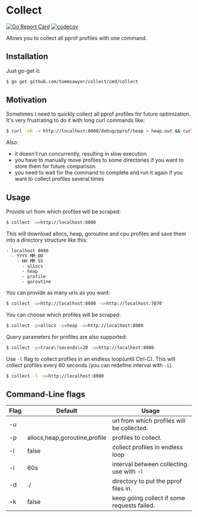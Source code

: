 # Collect
[![Go Report Card](https://goreportcard.com/badge/github.com/tommsawyer/collect)](https://goreportcard.com/report/github.com/tommsawyer/collect)
[![codecov](https://codecov.io/gh/tommsawyer/collect/branch/main/graph/badge.svg?token=63GFZ0O3OR)](https://codecov.io/gh/tommsawyer/collect)

Allows you to collect all pprof profiles with one command.

## Installation
Just go-get it:
```bash
$ go get github.com/tommsawyer/collect/cmd/collect
```

## Motivation

Sometimes I need to quickly collect all pprof profiles for future optimization. It's very frustrating to do it with long curl commands like:
```bash
$ curl -sK -v http://localhost:8080/debug/pprof/heap > heap.out && curl -sK -v http://localhost:8080/debug/pprof/allocs > allocs.out && curl -sK -v http://localhost:8080/debug/pprof/goroutine > goroutine.out && curl -sK -v http://localhost:8080/debug/pprof/profile > profile.out && curl -o ./trace "http://localhost:8080/debug/pprof/trace?debug=1&seconds=20"

```

Also:
- it doesn't run concurrently, resulting in slow execution
- you have to manually move profiles to some directories if you want to store them for future comparison
- you need to wait for the command to complete and run it again if you want to collect profiles several times

## Usage
Provide url from which profiles will be scraped:
```bash
$ collect -u=http://localhost:8080
```
This will download allocs, heap, goroutine and cpu profiles and save them into a directory structure like this:

```
- localhost 8080
  - YYYY MM DD
    - HH MM SS
      - allocs
      - heap
      - profile
      - goroutine
```

You can provide as many urls as you want:
```bash
$ collect -u=http://localhost:8080 -u=http://localhost:7070
```

You can choose which profiles will be scraped:
```bash
$ collect -p=allocs -p=heap -u=http://localhost:8080
```

Query parameters for profiles are also supported:
```bash
$ collect -p=trace\?seconds\=20 -u=http://localhost:8080
```

Use `-l` flag to collect profiles in an endless loop(until Ctrl-C). This will collect profiles every 60 seconds (you can redefine interval with `-i`).
```bash
$ collect -l -u=http://localhost:8080
```

## Command-Line flags
| Flag        | Default                        | Usage                                      |
| ----------- | -------------------------------| -------------------------------------------|
| -u          |                                | url from which profiles will be collected. |
| -p          | allocs,heap,goroutine,profile  | profiles to collect.                       |
| -l          | false                          | collect profiles in endless loop           |
| -i          | 60s                            | interval between collecting. use with -l   |
| -d          | ./                             | directory to put the pprof files in.       |
| -k          | false                          | keep going collect if some requests failed.|
